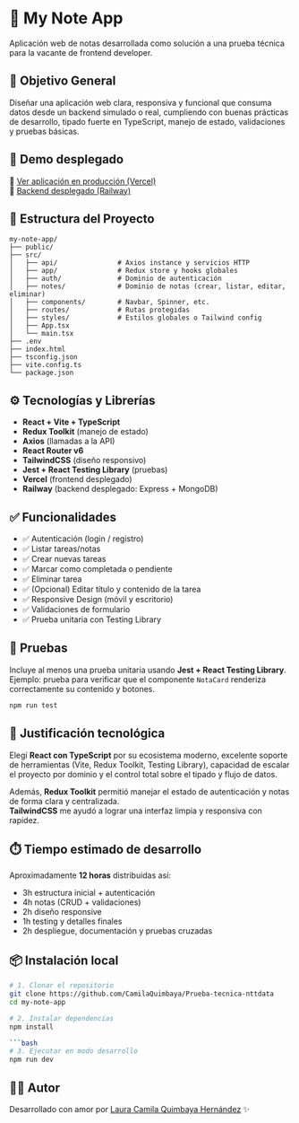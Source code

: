 # 📒 My Note App

Aplicación web de notas desarrollada como solución a una prueba técnica para la vacante de frontend developer.

## 🎯 Objetivo General

Diseñar una aplicación web clara, responsiva y funcional que consuma datos desde un backend simulado o real, cumpliendo con buenas prácticas de desarrollo, tipado fuerte en TypeScript, manejo de estado, validaciones y pruebas básicas.

## 🚀 Demo desplegado

🔗 [Ver aplicación en producción (Vercel)](https://prueba-tecnica-nttdata.vercel.app/login)  
🔗 [Backend desplegado (Railway)](https://backend-crud-y-jwt-production.up.railway.app)

## 🧱 Estructura del Proyecto

```
my-note-app/
├── public/
├── src/
│   ├── api/               # Axios instance y servicios HTTP
│   ├── app/               # Redux store y hooks globales
│   ├── auth/              # Dominio de autenticación
│   ├── notes/             # Dominio de notas (crear, listar, editar, eliminar)
│   ├── components/        # Navbar, Spinner, etc.
│   ├── routes/            # Rutas protegidas
│   ├── styles/            # Estilos globales o Tailwind config
│   ├── App.tsx
│   └── main.tsx
├── .env
├── index.html
├── tsconfig.json
├── vite.config.ts
└── package.json
```

## ⚙️ Tecnologías y Librerías

- **React + Vite + TypeScript**
- **Redux Toolkit** (manejo de estado)
- **Axios** (llamadas a la API)
- **React Router v6**
- **TailwindCSS** (diseño responsivo)
- **Jest + React Testing Library** (pruebas)
- **Vercel** (frontend desplegado)
- **Railway** (backend desplegado: Express + MongoDB)

## ✅ Funcionalidades

- ✅ Autenticación (login / registro)
- ✅ Listar tareas/notas
- ✅ Crear nuevas tareas
- ✅ Marcar como completada o pendiente
- ✅ Eliminar tarea
- ✅ (Opcional) Editar título y contenido de la tarea
- ✅ Responsive Design (móvil y escritorio)
- ✅ Validaciones de formulario
- ✅ Prueba unitaria con Testing Library

## 🧪 Pruebas

Incluye al menos una prueba unitaria usando **Jest + React Testing Library**.  
Ejemplo: prueba para verificar que el componente `NotaCard` renderiza correctamente su contenido y botones.

```bash
npm run test
```

## 🧠 Justificación tecnológica

Elegí **React con TypeScript** por su ecosistema moderno, excelente soporte de herramientas (Vite, Redux Toolkit, Testing Library), capacidad de escalar el proyecto por dominio y el control total sobre el tipado y flujo de datos.

Además, **Redux Toolkit** permitió manejar el estado de autenticación y notas de forma clara y centralizada.  
**TailwindCSS** me ayudó a lograr una interfaz limpia y responsiva con rapidez.

## ⏱️ Tiempo estimado de desarrollo

Aproximadamente **12 horas** distribuidas así:

- 3h estructura inicial + autenticación
- 4h notas (CRUD + validaciones)
- 2h diseño responsive
- 1h testing y detalles finales
- 2h despliegue, documentación y pruebas cruzadas

## 📦 Instalación local

```bash
# 1. Clonar el repositorio
git clone https://github.com/CamilaQuimbaya/Prueba-tecnica-nttdata
cd my-note-app

# 2. Instalar dependencias
npm install

```bash
# 3. Ejecutar en modo desarrollo
npm run dev
```

## 👩‍💻 Autor

Desarrollado con amor por [Laura Camila Quimbaya Hernández](https://github.com/CamilaQuimbaya) ✨
